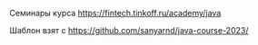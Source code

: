 Семинары курса https://fintech.tinkoff.ru/academy/java

Шаблон взят с https://github.com/sanyarnd/java-course-2023/